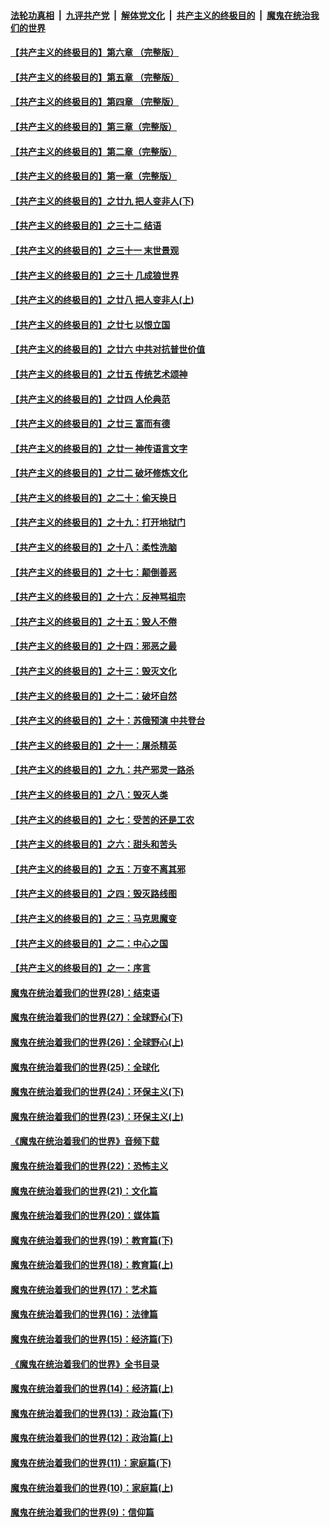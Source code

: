 ####  [法轮功真相](../../../../basic/blob/master/README.md?t=05081201) &nbsp;|&nbsp; [九评共产党](../../../../9ping.md/blob/master/README.md?t=05081201) &nbsp;|&nbsp; [解体党文化](../../../../jtdwh.md/blob/master/README.md?t=05081201)  &nbsp;|&nbsp; [共产主义的终极目的](../../../../gczydzjmd.md/blob/master/README.md?t=05081201) &nbsp;|&nbsp; [魔鬼在统治我们的世界](../../../../mgztzwmdsj.md/blob/master/README.md?t=05081201) 

#### [【共产主义的终极目的】第六章 （完整版）](../pages/nsc422/n11428913.md?t=05081201) 

#### [【共产主义的终极目的】第五章 （完整版）](../pages/nsc422/n11428912.md?t=05081201) 

#### [【共产主义的终极目的】第四章 （完整版）](../pages/nsc422/n11428907.md?t=05081201) 

#### [【共产主义的终极目的】第三章（完整版）](../pages/nsc422/n11428848.md?t=05081201) 

#### [【共产主义的终极目的】第二章（完整版）](../pages/nsc422/n11428831.md?t=05081201) 

#### [【共产主义的终极目的】第一章（完整版）](../pages/nsc422/n11417651.md?t=05081201) 

#### [【共产主义的终极目的】之廿九 把人变非人(下)](../pages/nsc422/n11344140.md?t=05081201) 

#### [【共产主义的终极目的】之三十二 结语](../pages/nsc422/n11360535.md?t=05081201) 

#### [【共产主义的终极目的】之三十一 末世景观](../pages/nsc422/n11351129.md?t=05081201) 

#### [【共产主义的终极目的】之三十 几成狼世界](../pages/nsc422/n11348280.md?t=05081201) 

#### [【共产主义的终极目的】之廿八 把人变非人(上)](../pages/nsc422/n11340492.md?t=05081201) 

#### [【共产主义的终极目的】之廿七 以恨立国](../pages/nsc422/n11336944.md?t=05081201) 

#### [【共产主义的终极目的】之廿六 中共对抗普世价值](../pages/nsc422/n11324785.md?t=05081201) 

#### [【共产主义的终极目的】之廿五 传统艺术颂神](../pages/nsc422/n11296396.md?t=05081201) 

#### [【共产主义的终极目的】之廿四 人伦典范](../pages/nsc422/n11296397.md?t=05081201) 

#### [【共产主义的终极目的】之廿三 富而有德](../pages/nsc422/n11283598.md?t=05081201) 

#### [【共产主义的终极目的】之廿一 神传语言文字](../pages/nsc422/n11263265.md?t=05081201) 

#### [【共产主义的终极目的】之廿二 破坏修炼文化](../pages/nsc422/n11245728.md?t=05081201) 

#### [【共产主义的终极目的】之二十：偷天换日](../pages/nsc422/n11238846.md?t=05081201) 

#### [【共产主义的终极目的】之十九：打开地狱门](../pages/nsc422/n11206376.md?t=05081201) 

#### [【共产主义的终极目的】之十八：柔性洗脑](../pages/nsc422/n11199994.md?t=05081201) 

#### [【共产主义的终极目的】之十七：颠倒善恶](../pages/nsc422/n11179782.md?t=05081201) 

#### [【共产主义的终极目的】之十六：反神骂祖宗](../pages/nsc422/n11166798.md?t=05081201) 

#### [【共产主义的终极目的】之十五：毁人不倦](../pages/nsc422/n11166792.md?t=05081201) 

#### [【共产主义的终极目的】之十四：邪恶之最](../pages/nsc422/n11150249.md?t=05081201) 

#### [【共产主义的终极目的】之十三：毁灭文化](../pages/nsc422/n11135227.md?t=05081201) 

#### [【共产主义的终极目的】之十二：破坏自然](../pages/nsc422/n11135214.md?t=05081201) 

#### [【共产主义的终极目的】之十：苏俄预演 中共登台](../pages/nsc422/n11118424.md?t=05081201) 

#### [【共产主义的终极目的】之十一：屠杀精英](../pages/nsc422/n11118442.md?t=05081201) 

#### [【共产主义的终极目的】之九：共产邪灵一路杀](../pages/nsc422/n11114139.md?t=05081201) 

#### [【共产主义的终极目的】之八：毁灭人类](../pages/nsc422/n11108503.md?t=05081201) 

#### [【共产主义的终极目的】之七：受苦的还是工农](../pages/nsc422/n11101809.md?t=05081201) 

#### [【共产主义的终极目的】之六：甜头和苦头](../pages/nsc422/n11096971.md?t=05081201) 

#### [【共产主义的终极目的】之五：万变不离其邪](../pages/nsc422/n11091285.md?t=05081201) 

#### [【共产主义的终极目的】之四：毁灭路线图](../pages/nsc422/n11086284.md?t=05081201) 

#### [【共产主义的终极目的】之三：马克思魔变](../pages/nsc422/n11061941.md?t=05081201) 

#### [【共产主义的终极目的】之二：中心之国](../pages/nsc422/n11047728.md?t=05081201) 

#### [【共产主义的终极目的】之一：序言](../pages/nsc422/n11086077.md?t=05081201) 

#### [魔鬼在统治着我们的世界(28)：结束语](../pages/nsc422/n10936246.md?t=05081201) 

#### [魔鬼在统治着我们的世界(27)：全球野心(下)](../pages/nsc422/n10928319.md?t=05081201) 

#### [魔鬼在统治着我们的世界(26)：全球野心(上)](../pages/nsc422/n10900318.md?t=05081201) 

#### [魔鬼在统治着我们的世界(25)：全球化](../pages/nsc422/n10788205.md?t=05081201) 

#### [魔鬼在统治着我们的世界(24)：环保主义(下)](../pages/nsc422/n10695307.md?t=05081201) 

#### [魔鬼在统治着我们的世界(23)：环保主义(上)](../pages/nsc422/n10688613.md?t=05081201) 

#### [《魔鬼在统治着我们的世界》音频下载](../pages/nsc422/n10635553.md?t=05081201) 

#### [魔鬼在统治着我们的世界(22)：恐怖主义](../pages/nsc422/n10614727.md?t=05081201) 

#### [魔鬼在统治着我们的世界(21)：文化篇](../pages/nsc422/n10597706.md?t=05081201) 

#### [魔鬼在统治着我们的世界(20)：媒体篇](../pages/nsc422/n10586579.md?t=05081201) 

#### [魔鬼在统治着我们的世界(19)：教育篇(下)](../pages/nsc422/n10564808.md?t=05081201) 

#### [魔鬼在统治着我们的世界(18)：教育篇(上)](../pages/nsc422/n10526970.md?t=05081201) 

#### [魔鬼在统治着我们的世界(17)：艺术篇](../pages/nsc422/n10499093.md?t=05081201) 

#### [魔鬼在统治着我们的世界(16)：法律篇](../pages/nsc422/n10485969.md?t=05081201) 

#### [魔鬼在统治着我们的世界(15)：经济篇(下)](../pages/nsc422/n10469975.md?t=05081201) 

#### [《魔鬼在统治着我们的世界》全书目录](../pages/nsc422/n10464261.md?t=05081201) 

#### [魔鬼在统治着我们的世界(14)：经济篇(上)](../pages/nsc422/n10457370.md?t=05081201) 

#### [魔鬼在统治着我们的世界(13)：政治篇(下)](../pages/nsc422/n10448270.md?t=05081201) 

#### [魔鬼在统治着我们的世界(12)：政治篇(上)](../pages/nsc422/n10444576.md?t=05081201) 

#### [魔鬼在统治着我们的世界(11)：家庭篇(下)](../pages/nsc422/n10440961.md?t=05081201) 

#### [魔鬼在统治着我们的世界(10)：家庭篇(上)](../pages/nsc422/n10435448.md?t=05081201) 

#### [魔鬼在统治着我们的世界(9)：信仰篇](../pages/nsc422/n10432159.md?t=05081201) 


